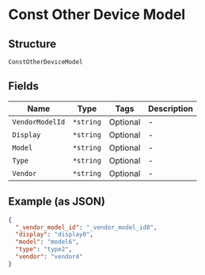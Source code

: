 
# Const Other Device Model

## Structure

`ConstOtherDeviceModel`

## Fields

| Name | Type | Tags | Description |
|  --- | --- | --- | --- |
| `VendorModelId` | `*string` | Optional | - |
| `Display` | `*string` | Optional | - |
| `Model` | `*string` | Optional | - |
| `Type` | `*string` | Optional | - |
| `Vendor` | `*string` | Optional | - |

## Example (as JSON)

```json
{
  "_vendor_model_id": "_vendor_model_id8",
  "display": "display0",
  "model": "model6",
  "type": "type2",
  "vendor": "vendor4"
}
```

